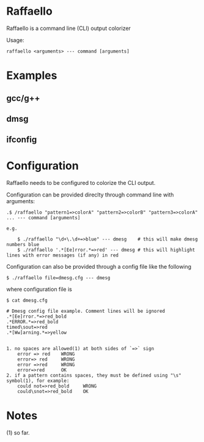 # Raffaello

Raffaello is a command line (CLI) output colorizer

Usage:

	raffaello <arguments> --- command [arguments]

# Examples

## gcc/g++


## dmsg

## ifconfig


# Configuration

Raffaello needs to be configured to colorize the CLI output.

Configuration can be provided direclty through command line with arguments:

	.$ /raffaello "pattern1=>colorA" "pattern2=>colorB" "pattern3=>colorA" ... --- command [arguments]

	e.g.

		$ ./raffaello "\d+\.\d+=>blue" --- dmesg	# this will make dmesg numbers blue
		$ ./raffaello '.*[Ee]rror.*=>red' --- dmesg	# this will highlight lines with error messages (if any) in red


Configuration can also be provided through a config file like the following

	$ ./raffaello file=dmesg.cfg --- dmesg

where configuration file is

	$ cat dmesg.cfg

	# Dmesg config file example. Comment lines will be ignored
	.*[Ee]rror.*=>red_bold
	.*ERROR.*=>red_bold
	timed\sout=>red
	.*[Ww]arning.*=>yellow


	1. no spaces are allowed(1) at both sides of `=>` sign
		error => red	WRONG
		error=> red		WRONG
		error =>red		WRONG
		error=>red		OK
	2. if a pattern contains spaces, they must be defined using "\s" symbol(1), for example:
		could not=>red_bold		WRONG
		could\snot=>red_bold	OK


# Notes

(1) so far.
